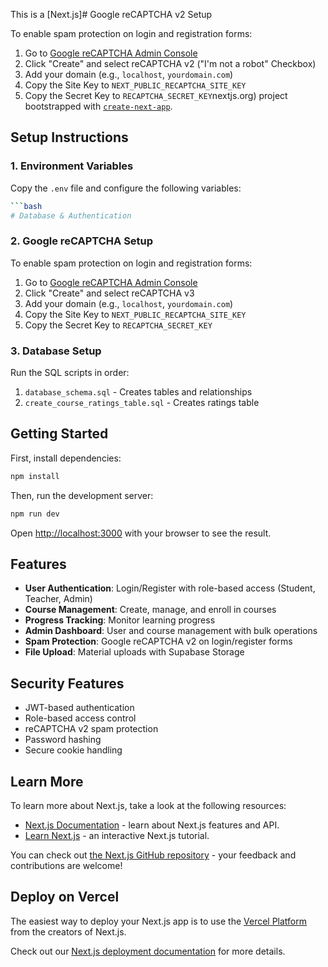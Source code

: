 This is a [Next.js]# Google reCAPTCHA v2 Setup

To enable spam protection on login and registration forms:

1. Go to [Google reCAPTCHA Admin Console](https://www.google.com/recaptcha/admin)
2. Click "Create" and select reCAPTCHA v2 ("I'm not a robot" Checkbox)
3. Add your domain (e.g., `localhost`, `yourdomain.com`)
4. Copy the Site Key to `NEXT_PUBLIC_RECAPTCHA_SITE_KEY`
5. Copy the Secret Key to `RECAPTCHA_SECRET_KEY`nextjs.org) project bootstrapped with [`create-next-app`](https://nextjs.org/docs/app/api-reference/cli/create-next-app).

## Setup Instructions

### 1. Environment Variables

Copy the `.env` file and configure the following variables:

```bash
```bash
# Database & Authentication

```

### 2. Google reCAPTCHA Setup

To enable spam protection on login and registration forms:

1. Go to [Google reCAPTCHA Admin Console](https://www.google.com/recaptcha/admin)
2. Click "Create" and select reCAPTCHA v3
3. Add your domain (e.g., `localhost`, `yourdomain.com`)
4. Copy the Site Key to `NEXT_PUBLIC_RECAPTCHA_SITE_KEY`
5. Copy the Secret Key to `RECAPTCHA_SECRET_KEY`

### 3. Database Setup

Run the SQL scripts in order:
1. `database_schema.sql` - Creates tables and relationships
2. `create_course_ratings_table.sql` - Creates ratings table

## Getting Started

First, install dependencies:

```bash
npm install
```

Then, run the development server:

```bash
npm run dev
```

Open [http://localhost:3000](http://localhost:3000) with your browser to see the result.

## Features

- **User Authentication**: Login/Register with role-based access (Student, Teacher, Admin)
- **Course Management**: Create, manage, and enroll in courses
- **Progress Tracking**: Monitor learning progress
- **Admin Dashboard**: User and course management with bulk operations
- **Spam Protection**: Google reCAPTCHA v2 on login/register forms
- **File Upload**: Material uploads with Supabase Storage

## Security Features

- JWT-based authentication
- Role-based access control
- reCAPTCHA v2 spam protection
- Password hashing
- Secure cookie handling

## Learn More

To learn more about Next.js, take a look at the following resources:

- [Next.js Documentation](https://nextjs.org/docs) - learn about Next.js features and API.
- [Learn Next.js](https://nextjs.org/learn) - an interactive Next.js tutorial.

You can check out [the Next.js GitHub repository](https://github.com/vercel/next.js) - your feedback and contributions are welcome!

## Deploy on Vercel

The easiest way to deploy your Next.js app is to use the [Vercel Platform](https://vercel.com/new?utm_medium=default-template&filter=next.js&utm_source=create-next-app&utm_campaign=create-next-app-readme) from the creators of Next.js.

Check out our [Next.js deployment documentation](https://nextjs.org/docs/app/building-your-application/deploying) for more details.
